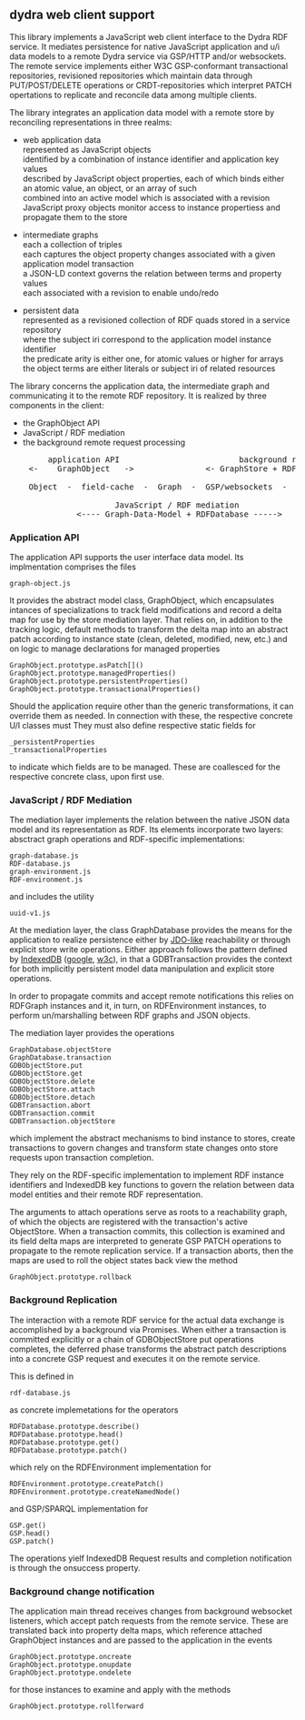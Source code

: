## dydra web client support

This library implements a JavaScript web client interface to the Dydra 
RDF service.
It mediates persistence for native JavaScript application and u/i data models
to a remote Dydra service via GSP/HTTP and/or websockets.
The remote service implements either W3C GSP-conformant transactional repositories,
revisioned repositories which maintain data through PUT/POST/DELETE operations
or CRDT-repositories which interpret PATCH opertations to replicate and
reconcile data among multiple clients.

The library integrates an application data model with a remote store
by reconciling representations in three realms:

- web application data  
  represented as JavaScript objects   
  identified by a combination of instance identifier and application key values  
  described by JavaScript object properties, each of which binds either an atomic
    value, an object, or an array of such  
  combined into an active model which is associated with a revision  
  JavaScript proxy objects monitor access to instance propertiess and propagate
    them to the store  

- intermediate graphs  
  each a collection of triples  
  each captures the object property changes associated with a given application
    model transaction  
  a JSON-LD context governs the relation between terms and property values  
  each associated with a revision to enable undo/redo  

- persistent data  
  represented as a revisioned collection of RDF quads stored in a
    service repository  
  where the subject iri correspond to the application model instance identifier  
  the predicate arity is either one, for atomic values or higher for arrays  
  the object terms are either literals or subject iri of related resources  

The library concerns the application data, the intermediate
graph and communicating it to the remote RDF repository.
It is realized by three components in the client:

 - the GraphObject API
 - JavaScript / RDF mediation
 - the background remote request processing 

<pre>
        application API                         background requests  
    <-    GraphObject   ->               <- GraphStore + RDF GSP,SPARQL ->
    
    Object  -  field-cache  -  Graph  -  GSP/websockets  -  RDF-repository
    
                      JavaScript / RDF mediation  
              <---- Graph-Data-Model + RDFDatabase ----->
</pre>


### Application API

The application API supports the user interface data model. Its
implmentation comprises the files

    graph-object.js

It provides the abstract model class, GraphObject, which encapsulates
intances of specializations to track field modifications and record a delta
map for use by the store mediation
layer.
That relies on, in addition to the tracking logic, default
methods to transform the delta map into an abstract patch
according to instance state (clean, deleted, modified, new, etc.)
and on logic to manage declarations for managed properties

    GraphObject.prototype.asPatch[]()
    GraphObject.prototype.managedProperties()
    GraphObject.prototype.persistentProperties()
    GraphObject.prototype.transactionalProperties()
    
Should the application require other than the generic transformations,
it can override them as needed.
In connection with these, the respective concrete U/I classes must
They must also define respective static fields for

    _persistentProperties
    _transactionalProperties

to indicate which fields are to be managed.
These are coallesced for the respective concrete class, upon first use.

### JavaScript / RDF Mediation

The mediation layer implements the relation between the native JSON data
model and its representation as RDF. Its elements incorporate two layers:
absctract graph operations and RDF-specific implementations:

    graph-database.js
    RDF-database.js
    graph-environment.js
    RDF-environment.js

and includes the utility

    uuid-v1.js


At the mediation layer, the class GraphDatabase provides the means
for the application to realize persistence either by
[JDO-like](https://db.apache.org/jdo/) reachability or through
explicit store write operations. Either approach follows the pattern defined by
[IndexedDB](https://developer.mozilla.org/en-US/docs/Web/API/IndexedDB_API)
([google](https://developers.google.com/web/ilt/pwa/working-with-indexeddb),
 [w3c](https://www.w3.org/TR/IndexedDB-2)),
in that a GDBTransaction provides the context for both implicitly
persistent model data manipulation and explicit store operations.

In order to propagate commits and accept remote notifications this relies on
RDFGraph instances and it, in turn, on RDFEnvironment  instances,
to perform un/marshalling between RDF graphs and JSON objects.

The mediation layer provides the operations

    GraphDatabase.objectStore
    GraphDatabase.transaction
    GDBObjectStore.put
    GDBObjectStore.get
    GDBObjectStore.delete
    GDBObjectStore.attach
    GDBObjectStore.detach
    GDBTransaction.abort
    GDBTransaction.commit
    GDBTransaction.objectStore

which implement the abstract mechanisms to bind instance to stores,
create transactions to govern changes and transform state changes onto
store requests upon transaction completion.




They rely on the RDF-specific implementation to 
implement RDF instance identifiers and IndexedDB key functions to govern the
relation between data model entities and their remote RDF representation.



The arguments to attach operations serve as roots to a reachability graph,
of which the objects are registered with the transaction's active ObjectStore.
When a transaction commits, this collection is examined and its field delta
maps are interpreted to generate GSP PATCH operations to propagate to the
remote replication service.
If a transaction aborts, then the maps are used to roll the object states back
view the method

    GraphObject.prototype.rollback

### Background Replication

The interaction with a remote RDF service for the actual data exchange
is accomplished by a background via Promises.
When either a transaction is committed explicitly or a chain of GDBObjectStore put
operations completes, the deferred phase transforms the abstract 
patch descriptions into a concrete GSP request and executes it on the remote 
service.

This is defined in 

    rdf-database.js

as concrete implemetations for the operators

    RDFDatabase.prototype.describe()
    RDFDatabase.prototype.head()
    RDFDatabase.prototype.get()
    RDFDatabase.prototype.patch()

which rely on the RDFEnvironment implementation for
     
    RDFEnvironment.prototype.createPatch()
    RDFEnvironment.prototype.createNamedNode()

and GSP/SPARQL implementation for

    GSP.get()
    GSP.head()
    GSP.patch()

The operations yielf IndexedDB Request results and completion
notification is through the onsuccess property.


### Background change notification

The application main thread receives changes from background websocket
listeners, which accept patch requests from the remote service.
These are translated back into property delta maps, which reference
attached GraphObject instances
and are passed to the application in the events

    GraphObject.prototype.oncreate
    GraphObject.prototype.onupdate
    GraphObject.prototype.ondelete

for those instances to examine and apply with the methods

    GraphObject.prototype.rollforward


